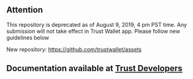 
## Attention
This repository is deprecated as of August 9, 2019, 4 pm PST time. Any submission will not take effect in Trust Wallet app. Please follow new guidelines below

New repository: https://github.com/trustwallet/assets


## Documentation available at [Trust Developers](https://github.com/trustwallet/developer/blob/master/assets/add_new_asset.md)
